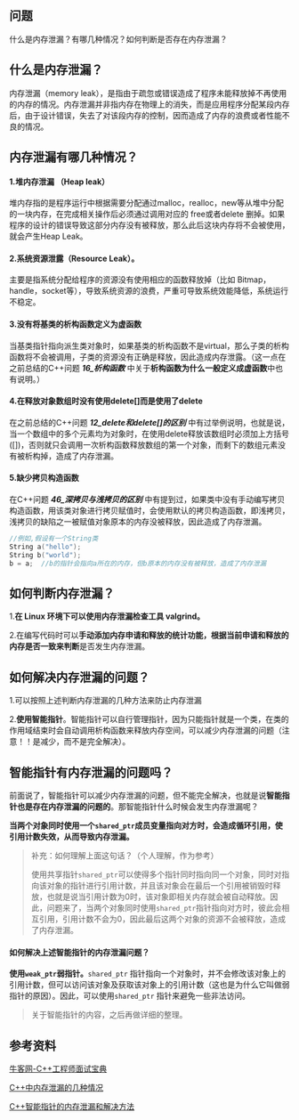 ## 问题

什么是内存泄漏？有哪几种情况？如何判断是否存在内存泄漏？

## 什么是内存泄漏？

内存泄漏（memory leak），是指由于疏忽或错误造成了程序未能释放掉不再使用的内存的情况。内存泄漏并非指内存在物理上的消失，而是应用程序分配某段内存后，由于设计错误，失去了对该段内存的控制，因而造成了内存的浪费或者性能不良的情况。

## 内存泄漏有哪几种情况？

#### 1.堆内存泄漏 （Heap leak）

堆内存指的是程序运行中根据需要分配通过malloc，realloc，new等从堆中分配的一块内存，在完成相关操作后必须通过调用对应的 free或者delete 删掉。如果程序的设计的错误导致这部分内存没有被释放，那么此后这块内存将不会被使用，就会产生Heap Leak。

#### 2.系统资源泄露（Resource Leak）。

主要是指系统分配给程序的资源没有使用相应的函数释放掉（比如 Bitmap，handle，socket等），导致系统资源的浪费，严重可导致系统效能降低，系统运行不稳定。

#### 3.没有将基类的析构函数定义为虚函数

当基类指针指向派生类对象时，如果基类的析构函数不是virtual，那么子类的析构函数将不会被调用，子类的资源没有正确是释放，因此造成内存泄露。（这一点在之前总结的C++问题 ***16_析构函数*** 中关于**析构函数为什么一般定义成虚函数**中也有说明。）

#### 4.在释放对象数组时没有使用delete[]而是使用了delete

在之前总结的C++问题 ***12_delete和delete[]的区别***  中有过举例说明，也就是说，当一个数组中的多个元素均为对象时，在使用delete释放该数组时必须加上方括号([])，否则就只会调用一次析构函数释放数组的第一个对象，而剩下的数组元素没有被析构掉，造成了内存泄漏。

#### 5.缺少拷贝构造函数

在C++问题 ***46_深拷贝与浅拷贝的区别***  中有提到过，如果类中没有手动编写拷贝构造函数，用该类对象进行拷贝赋值时，会使用默认的拷贝构造函数，即浅拷贝，浅拷贝的缺陷之一被赋值对象原本的内存没被释放，因此造成了内存泄漏。

```C++
//例如,假设有一个String类
String a("hello");
String b("world");
b = a;	//b的指针会指向a所在的内存，但b原本的内存没有被释放，造成了内存泄漏
```



## 如何判断内存泄漏？

1.**在 Linux 环境下可以使用内存泄漏检查工具 valgrind。**

2.在编写代码时可以**手动添加内存申请和释放的统计功能，根据当前申请和释放的内存是否一致来判断**是否发生内存泄漏。



## 如何解决内存泄漏的问题？

1.可以按照上述判断内存泄漏的几种方法来防止内存泄漏

2.**使用智能指针**。智能指针可以自行管理指针，因为只能指针就是一个类，在类的作用域结束时会自动调用析构函数来释放内存空间，可以减少内存泄漏的问题（注意！！是减少，而不是完全解决）。



## 智能指针有内存泄漏的问题吗？

前面说了，智能指针可以减少内存泄漏的问题，但不能完全解决，也就是说**智能指针也是存在内存泄漏的问题的**。那智能指针什么时候会发生内存泄漏呢？

**当两个对象同时使用一个`shared_ptr`成员变量指向对方时，会造成循环引用，使引用计数失效，从而导致内存泄漏。**

> 补充：如何理解上面这句话？（个人理解，作为参考）
>
> 使用共享指针`shared_ptr`可以使得多个指针同时指向同一个对象，同时对指向该对象的指针进行引用计数，并且该对象会在最后一个引用被销毁时释放，也就是说当引用计数为0时，该对象即相关内存就会被自动释放。因此，问题来了，当两个对象同时使用`shared_ptr`指针指向对方时，彼此会相互引用，引用计数不会为0，因此最后这两个对象的资源不会被释放，造成了内存泄漏。

#### 如何解决上述智能指针的内存泄漏问题？

**使用`weak_ptr`弱指针。**`shared_ptr` 指针指向一个对象时，并不会修改该对象上的引用计数，但可以访问该对象及获取该对象上的引用计数（这也是为什么它叫做弱指针的原因）。因此，可以使用`shared_ptr` 指针来避免一些非法访问。

> 关于智能指针的内容，之后再做详细的整理。



## 参考资料

[牛客网-C++工程师面试宝典](https://www.nowcoder.com/tutorial/93/8f140fa03c084299a77459dc4be31c95)

[C++中内存泄漏的几种情况](https://www.cnblogs.com/zzdbullet/p/10478744.html)

[C++智能指针的内存泄漏和解决方法](https://blog.csdn.net/qq_40261882/article/details/100751480)